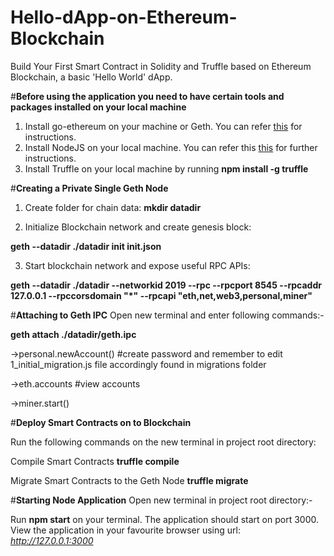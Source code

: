 # Hello-dApp-on-Ethereum-Blockchain

Build Your First Smart Contract in Solidity and Truffle based on Ethereum Blockchain, a basic 'Hello World' dApp.

#**Before using the application you need to have certain tools and packages installed on your local machine**

1. Install go-ethereum on your machine or Geth. You can refer [this](https://github.com/ethereum/go-ethereum/wiki/Building-Ethereum) for instructions.
2. Install NodeJS on your local machine. You can refer this [this](https://nodejs.org/en/) for further instructions.
3. Install Truffle on your local machine by running **npm install -g truffle**

#**Creating a Private Single Geth Node**

1. Create folder for chain data:
**mkdir datadir**

2. Initialize Blockchain network and create genesis block:

**geth --datadir ./datadir init init.json**

3. Start blockchain network and expose useful RPC APIs:

**geth --datadir ./datadir --networkid 2019 --rpc --rpcport 8545 --rpcaddr 127.0.0.1 --rpccorsdomain "*" --rpcapi "eth,net,web3,personal,miner"**

#**Attaching to Geth IPC**
Open new terminal and enter following commands:-

**geth attach ./datadir/geth.ipc**

->personal.newAccount()   #create password and remember to edit 1_initial_migration.js file accordingly found in migrations folder

->eth.accounts            #view accounts

->miner.start()

#**Deploy Smart Contracts on to Blockchain**

Run the following commands on the new terminal in project root directory:

Compile Smart Contracts **truffle compile**

Migrate Smart Contracts to the Geth Node **truffle migrate**

#**Starting Node Application**
Open new terminal in project root directory:-

Run **npm start** on your terminal. The application should start on port 3000. View the application in your favourite browser using url: *http://127.0.0.1:3000*
